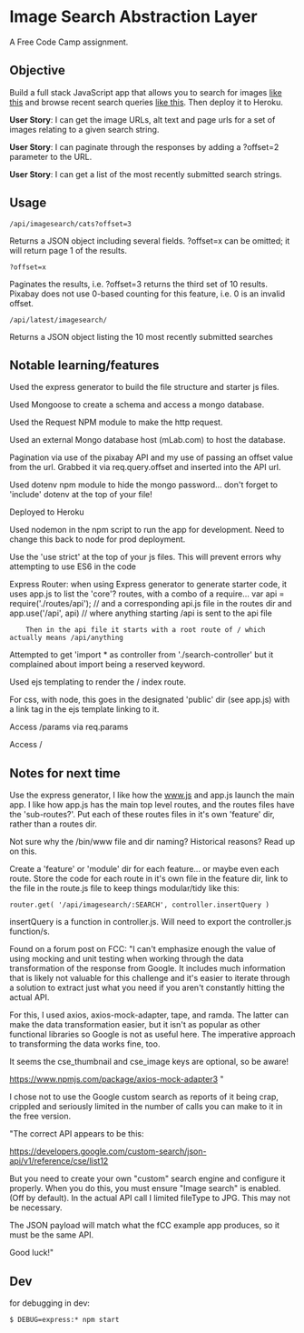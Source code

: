 # Image Search Abstraction Layer

A Free Code Camp assignment.

## Objective

Build a full stack JavaScript app that allows you to search for images [like this]( https://cryptic-ridge-9197.herokuapp.com/api/imagesearch/lolcats%20funny?offset=10) and browse recent search queries [like this](https://cryptic-ridge-9197.herokuapp.com/api/latest/imagesearch/). Then deploy it to Heroku.

**User Story**: I can get the image URLs, alt text and page urls for a set of images relating to a given search string.

**User Story**: I can paginate through the responses by adding a ?offset=2 parameter to the URL.

**User Story**: I can get a list of the most recently submitted search strings.

## Usage


    /api/imagesearch/cats?offset=3
    
Returns a JSON object including several fields. ?offset=x can be omitted; it will return page 1 of the results.

    ?offset=x 

Paginates the results, i.e. ?offset=3 returns the third set of 10 results. Pixabay does not use 0-based counting for this feature, i.e. 0 is an invalid offset.

    /api/latest/imagesearch/

Returns a JSON object listing the 10 most recently submitted searches


## Notable learning/features

Used the express generator to build the file structure and starter js files.

Used Mongoose to create a schema and access a mongo database.

Used the Request NPM module to make the http request.

Used an external Mongo database host (mLab.com) to host the database.

Pagination via use of the pixabay API and my use of passing an offset value from the url. Grabbed it via req.query.offset and inserted into the API url.

Used dotenv npm module to hide the mongo password... don't forget to 'include' dotenv at the top of your file!

Deployed to Heroku

Used nodemon in the npm script to run the app for development. Need to change this back to node for prod deployment.

Use the 'use strict' at the top of your js files. This will prevent errors why attempting to use ES6 in the code

Express Router: 
    when using Express generator to generate starter code, it uses app.js to list the 'core'? routes, with a combo of a require...
        var api = require('./routes/api');      // and a corresponding api.js file in the routes dir
        and
        app.use('/api', api)  // where anything starting /api is sent to the api file
        
        Then in the api file it starts with a root route of / which actually means /api/anything



Attempted to get 'import * as controller from './search-controller' but it complained about import being a reserved keyword.

Used ejs templating to render the / index route.

For css, with node, this goes in the designated 'public' dir (see app.js) with a link tag in the ejs template linking to it.

Access /params via req.params

Access /

## Notes for next time

Use the express generator, I like how the www.js and app.js launch the main app. I like how app.js has the main top level routes, and the routes files have the 'sub-routes?'. Put each of these routes files in it's own 'feature' dir, rather than a routes dir.

Not sure why the /bin/www file and dir naming? Historical reasons? Read up on this.

Create a 'feature' or 'module' dir for each feature... or maybe even each route. Store the code for each route in it's own file in the feature dir, link to the file in the route.js file to keep things modular/tidy like this: 

    router.get( '/api/imagesearch/:SEARCH', controller.insertQuery )
    
insertQuery is a function in controller.js. Will need to export the controller.js function/s.


Found on a forum post on FCC:
"I can't emphasize enough the value of using mocking and unit testing when working through the data transformation of the response from Google. It includes much information that is likely not valuable for this challenge and it's easier to iterate through a solution to extract just what you need if you aren't constantly hitting the actual API.

For this, I used axios, axios-mock-adapter, tape, and ramda. The latter can make the data transformation easier, but it isn't as popular as other functional libraries so Google is not as useful here. The imperative approach to transforming the data works fine, too.

It seems the cse_thumbnail and cse_image keys are optional, so be aware!

https://www.npmjs.com/package/axios-mock-adapter3 
"


I chose not to use the Google custom search as reports of it being crap, crippled and seriously limited in the number of calls you can make to it in the free version.

"The correct API appears to be this:

https://developers.google.com/custom-search/json-api/v1/reference/cse/list12

But you need to create your own "custom" search engine and configure it properly. When you do this, you must ensure "Image search" is enabled. (Off by default). In the actual API call I limited fileType to JPG. This may not be necessary.

The JSON payload will match what the fCC example app produces, so it must be the same API.

Good luck!"



## Dev

for debugging in dev:

    $ DEBUG=express:* npm start